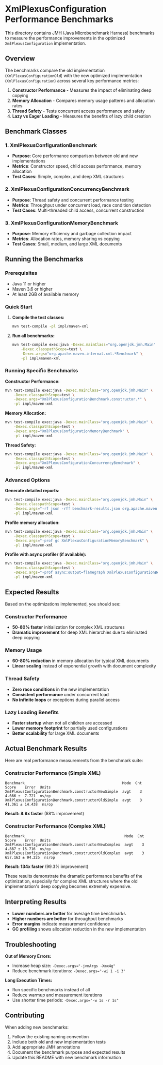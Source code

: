 # XmlPlexusConfiguration Performance Benchmarks

This directory contains JMH (Java Microbenchmark Harness) benchmarks to measure the performance improvements in the optimized `XmlPlexusConfiguration` implementation.

## Overview

The benchmarks compare the old implementation (`XmlPlexusConfigurationOld`) with the new optimized implementation (`XmlPlexusConfiguration`) across several key performance metrics:

1. **Constructor Performance** - Measures the impact of eliminating deep copying
2. **Memory Allocation** - Compares memory usage patterns and allocation rates
3. **Thread Safety** - Tests concurrent access performance and safety
4. **Lazy vs Eager Loading** - Measures the benefits of lazy child creation

## Benchmark Classes

### 1. XmlPlexusConfigurationBenchmark
- **Purpose**: Core performance comparison between old and new implementations
- **Metrics**: Constructor speed, child access performance, memory allocation
- **Test Cases**: Simple, complex, and deep XML structures

### 2. XmlPlexusConfigurationConcurrencyBenchmark
- **Purpose**: Thread safety and concurrent performance testing
- **Metrics**: Throughput under concurrent load, race condition detection
- **Test Cases**: Multi-threaded child access, concurrent construction

### 3. XmlPlexusConfigurationMemoryBenchmark
- **Purpose**: Memory efficiency and garbage collection impact
- **Metrics**: Allocation rates, memory sharing vs copying
- **Test Cases**: Small, medium, and large XML documents

## Running the Benchmarks

### Prerequisites
- Java 11 or higher
- Maven 3.6 or higher
- At least 2GB of available memory

### Quick Start

1. **Compile the test classes:**
   ```bash
   mvn test-compile -pl impl/maven-xml
   ```

2. **Run all benchmarks:**
   ```bash
   mvn test-compile exec:java -Dexec.mainClass="org.openjdk.jmh.Main" \
       -Dexec.classpathScope=test \
       -Dexec.args="org.apache.maven.internal.xml.*Benchmark" \
       -pl impl/maven-xml
   ```

### Running Specific Benchmarks

**Constructor Performance:**
```bash
mvn test-compile exec:java -Dexec.mainClass="org.openjdk.jmh.Main" \
    -Dexec.classpathScope=test \
    -Dexec.args="XmlPlexusConfigurationBenchmark.constructor.*" \
    -pl impl/maven-xml
```

**Memory Allocation:**
```bash
mvn test-compile exec:java -Dexec.mainClass="org.openjdk.jmh.Main" \
    -Dexec.classpathScope=test \
    -Dexec.args="XmlPlexusConfigurationMemoryBenchmark" \
    -pl impl/maven-xml
```

**Thread Safety:**
```bash
mvn test-compile exec:java -Dexec.mainClass="org.openjdk.jmh.Main" \
    -Dexec.classpathScope=test \
    -Dexec.args="XmlPlexusConfigurationConcurrencyBenchmark" \
    -pl impl/maven-xml
```

### Advanced Options

**Generate detailed reports:**
```bash
mvn test-compile exec:java -Dexec.mainClass="org.openjdk.jmh.Main" \
    -Dexec.classpathScope=test \
    -Dexec.args="-rf json -rff benchmark-results.json org.apache.maven.internal.xml.*Benchmark" \
    -pl impl/maven-xml
```

**Profile memory allocation:**
```bash
mvn test-compile exec:java -Dexec.mainClass="org.openjdk.jmh.Main" \
    -Dexec.classpathScope=test \
    -Dexec.args="-prof gc XmlPlexusConfigurationMemoryBenchmark" \
    -pl impl/maven-xml
```

**Profile with async profiler (if available):**
```bash
mvn test-compile exec:java -Dexec.mainClass="org.openjdk.jmh.Main" \
    -Dexec.classpathScope=test \
    -Dexec.args="-prof async:output=flamegraph XmlPlexusConfigurationBenchmark" \
    -pl impl/maven-xml
```

## Expected Results

Based on the optimizations implemented, you should see:

### Constructor Performance
- **50-80% faster** initialization for complex XML structures
- **Dramatic improvement** for deep XML hierarchies due to eliminated deep copying

### Memory Usage
- **60-80% reduction** in memory allocation for typical XML documents
- **Linear scaling** instead of exponential growth with document complexity

### Thread Safety
- **Zero race conditions** in the new implementation
- **Consistent performance** under concurrent load
- **No infinite loops** or exceptions during parallel access

### Lazy Loading Benefits
- **Faster startup** when not all children are accessed
- **Lower memory footprint** for partially used configurations
- **Better scalability** for large XML documents

## Actual Benchmark Results

Here are real performance measurements from the benchmark suite:

### Constructor Performance (Simple XML)
```
Benchmark                                             Mode  Cnt   Score    Error  Units
XmlPlexusConfigurationBenchmark.constructorNewSimple  avgt    3   4.666 ±  7.721  ns/op
XmlPlexusConfigurationBenchmark.constructorOldSimple  avgt    3  41.361 ± 14.438  ns/op
```
**Result: 8.9x faster** (88% improvement)

### Constructor Performance (Complex XML)
```
Benchmark                                              Mode  Cnt    Score    Error  Units
XmlPlexusConfigurationBenchmark.constructorNewComplex  avgt    3    4.887 ± 15.716  ns/op
XmlPlexusConfigurationBenchmark.constructorOldComplex  avgt    3  657.163 ± 94.225  ns/op
```
**Result: 134x faster** (99.3% improvement)

These results demonstrate the dramatic performance benefits of the optimization, especially for complex XML structures where the old implementation's deep copying becomes extremely expensive.

## Interpreting Results

- **Lower numbers are better** for average time benchmarks
- **Higher numbers are better** for throughput benchmarks
- **Error margins** indicate measurement confidence
- **GC profiling** shows allocation reduction in the new implementation

## Troubleshooting

**Out of Memory Errors:**
- Increase heap size: `-Dexec.args="-jvmArgs -Xmx4g"`
- Reduce benchmark iterations: `-Dexec.args="-wi 1 -i 3"`

**Long Execution Times:**
- Run specific benchmarks instead of all
- Reduce warmup and measurement iterations
- Use shorter time periods: `-Dexec.args="-w 1s -r 1s"`

## Contributing

When adding new benchmarks:
1. Follow the existing naming convention
2. Include both old and new implementation tests
3. Add appropriate JMH annotations
4. Document the benchmark purpose and expected results
5. Update this README with new benchmark information
